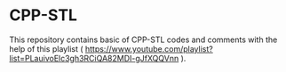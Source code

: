 # CPP-STL

This repository contains basic of CPP-STL codes and comments with the help of this playlist ( https://www.youtube.com/playlist?list=PLauivoElc3gh3RCiQA82MDI-gJfXQQVnn ).
